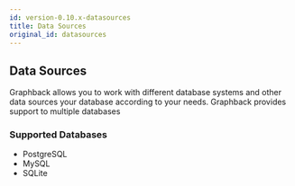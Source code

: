 ```yaml
---
id: version-0.10.x-datasources
title: Data Sources
original_id: datasources
---
```


## Data Sources

Graphback allows you to work with different database systems and other data sources your database according to your needs. 
Graphback provides support to multiple databases

### Supported Databases

- PostgreSQL
- MySQL
- SQLite
